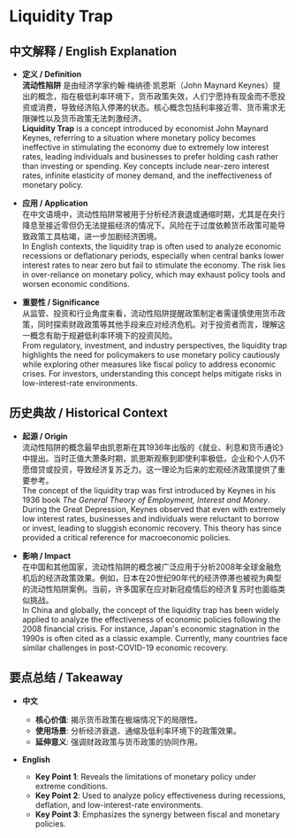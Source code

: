 # Liquidity Trap

## 中文解释 / English Explanation

* **定义 / Definition**  
  **流动性陷阱** 是由经济学家约翰·梅纳德·凯恩斯（John Maynard Keynes）提出的概念，指在极低利率环境下，货币政策失效，人们宁愿持有现金而不愿投资或消费，导致经济陷入停滞的状态。核心概念包括利率接近零、货币需求无限弹性以及货币政策无法刺激经济。  
  **Liquidity Trap** is a concept introduced by economist John Maynard Keynes, referring to a situation where monetary policy becomes ineffective in stimulating the economy due to extremely low interest rates, leading individuals and businesses to prefer holding cash rather than investing or spending. Key concepts include near-zero interest rates, infinite elasticity of money demand, and the ineffectiveness of monetary policy.

* **应用 / Application**  
  在中文语境中，流动性陷阱常被用于分析经济衰退或通缩时期，尤其是在央行降息至接近零但仍无法提振经济的情况下。风险在于过度依赖货币政策可能导致政策工具枯竭，进一步加剧经济困境。  
  In English contexts, the liquidity trap is often used to analyze economic recessions or deflationary periods, especially when central banks lower interest rates to near zero but fail to stimulate the economy. The risk lies in over-reliance on monetary policy, which may exhaust policy tools and worsen economic conditions.

* **重要性 / Significance**  
  从监管、投资和行业角度来看，流动性陷阱提醒政策制定者需谨慎使用货币政策，同时探索财政政策等其他手段来应对经济危机。对于投资者而言，理解这一概念有助于规避低利率环境下的投资风险。  
  From regulatory, investment, and industry perspectives, the liquidity trap highlights the need for policymakers to use monetary policy cautiously while exploring other measures like fiscal policy to address economic crises. For investors, understanding this concept helps mitigate risks in low-interest-rate environments.

## 历史典故 / Historical Context

* **起源 / Origin**  
  流动性陷阱的概念最早由凯恩斯在其1936年出版的《就业、利息和货币通论》中提出。当时正值大萧条时期，凯恩斯观察到即使利率极低，企业和个人仍不愿借贷或投资，导致经济复苏乏力。这一理论为后来的宏观经济政策提供了重要参考。  
  The concept of the liquidity trap was first introduced by Keynes in his 1936 book *The General Theory of Employment, Interest and Money*. During the Great Depression, Keynes observed that even with extremely low interest rates, businesses and individuals were reluctant to borrow or invest, leading to sluggish economic recovery. This theory has since provided a critical reference for macroeconomic policies.

* **影响 / Impact**  
  在中国和其他国家，流动性陷阱的概念被广泛应用于分析2008年全球金融危机后的经济政策效果。例如，日本在20世纪90年代的经济停滞也被视为典型的流动性陷阱案例。当前，许多国家在应对新冠疫情后的经济复苏时也面临类似挑战。  
  In China and globally, the concept of the liquidity trap has been widely applied to analyze the effectiveness of economic policies following the 2008 financial crisis. For instance, Japan's economic stagnation in the 1990s is often cited as a classic example. Currently, many countries face similar challenges in post-COVID-19 economic recovery.

## 要点总结 / Takeaway

* **中文**  
  - **核心价值**: 揭示货币政策在极端情况下的局限性。  
  - **使用场景**: 分析经济衰退、通缩及低利率环境下的政策效果。  
  - **延伸意义**: 强调财政政策与货币政策的协同作用。

* **English**  
  - **Key Point 1**: Reveals the limitations of monetary policy under extreme conditions.  
  - **Key Point 2**: Used to analyze policy effectiveness during recessions, deflation, and low-interest-rate environments.  
  - **Key Point 3**: Emphasizes the synergy between fiscal and monetary policies.